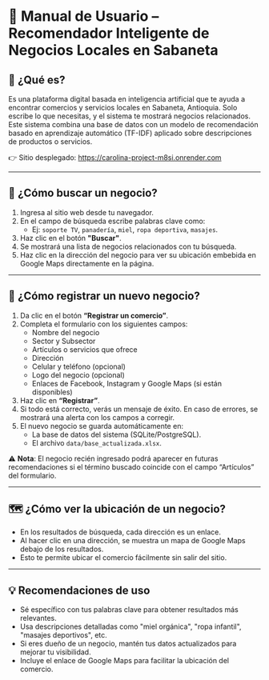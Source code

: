 
# 📘 Manual de Usuario – Recomendador Inteligente de Negocios Locales en Sabaneta

## 🧠 ¿Qué es?
Es una plataforma digital basada en inteligencia artificial que te ayuda a encontrar comercios y servicios locales en Sabaneta, Antioquia. Solo escribe lo que necesitas, y el sistema te mostrará negocios relacionados. Este sistema combina una base de datos con un modelo de recomendación basado en aprendizaje automático (TF-IDF) aplicado sobre descripciones de productos o servicios.

👉 Sitio desplegado: https://carolina-project-m8si.onrender.com

---

## 🚀 ¿Cómo buscar un negocio?

1. Ingresa al sitio web desde tu navegador.
2. En el campo de búsqueda escribe palabras clave como:
   - Ej: `soporte TV`, `panadería`, `miel`, `ropa deportiva`, `masajes`.
3. Haz clic en el botón **"Buscar"**.
4. Se mostrará una lista de negocios relacionados con tu búsqueda.
5. Haz clic en la dirección del negocio para ver su ubicación embebida en Google Maps directamente en la página.

---

## 🏪 ¿Cómo registrar un nuevo negocio?

1. Da clic en el botón **“Registrar un comercio”**.
2. Completa el formulario con los siguientes campos:
   - Nombre del negocio
   - Sector y Subsector
   - Artículos o servicios que ofrece
   - Dirección
   - Celular y teléfono (opcional)
   - Logo del negocio (opcional)
   - Enlaces de Facebook, Instagram y Google Maps (si están disponibles)
3. Haz clic en **“Registrar”**.
4. Si todo está correcto, verás un mensaje de éxito. En caso de errores, se mostrará una alerta con los campos a corregir.
5. El nuevo negocio se guarda automáticamente en:
   - La base de datos del sistema (SQLite/PostgreSQL).
   - El archivo `data/base_actualizada.xlsx`.

⚠️ **Nota**: El negocio recién ingresado podrá aparecer en futuras recomendaciones si el término buscado coincide con el campo “Artículos” del formulario.

---

## 🗺️ ¿Cómo ver la ubicación de un negocio?

- En los resultados de búsqueda, cada dirección es un enlace.
- Al hacer clic en una dirección, se muestra un mapa de Google Maps debajo de los resultados.
- Esto te permite ubicar el comercio fácilmente sin salir del sitio.

---

## 💡 Recomendaciones de uso

- Sé específico con tus palabras clave para obtener resultados más relevantes.
- Usa descripciones detalladas como "miel orgánica", "ropa infantil", "masajes deportivos", etc.
- Si eres dueño de un negocio, mantén tus datos actualizados para mejorar tu visibilidad.
- Incluye el enlace de Google Maps para facilitar la ubicación del comercio.


